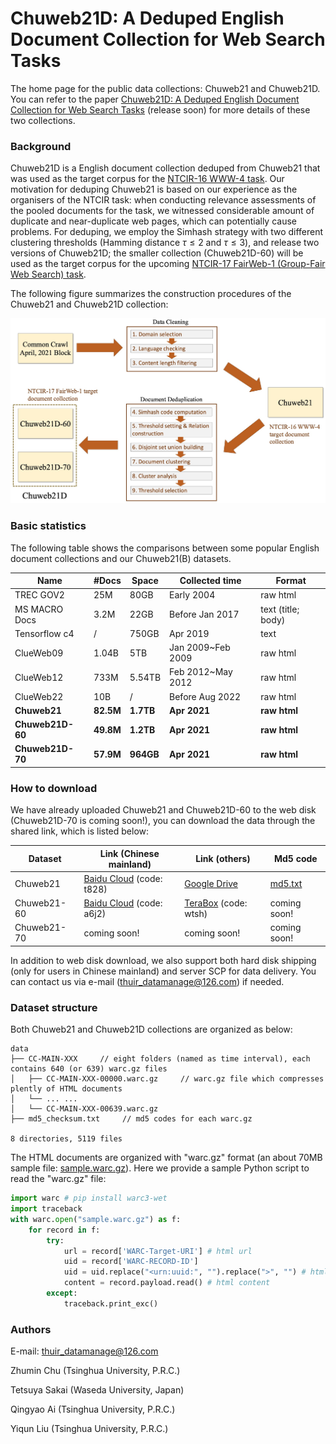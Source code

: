 # Chuweb21D: A Deduped English Document Collection for Web Search Tasks
The home page for the public data collections: Chuweb21 and Chuweb21D. You can refer to the paper [Chuweb21D: A Deduped English Document Collection for Web Search Tasks](#) (release soon) for more details of these two collections.

### Background

Chuweb21D is a English document collection deduped from Chuweb21 that was used as the target corpus for the [NTCIR-16 WWW-4 task](http://sakailab.com/www4/). Our motivation for deduping Chuweb21 is based on our experience as the organisers of the NTCIR task: when conducting relevance assessments of the pooled documents for the task, we witnessed considerable amount of duplicate and near-duplicate web pages, which can potentially cause problems.  For deduping, we employ the Simhash strategy with two different clustering thresholds (Hamming distance $\tau \le 2$ and $\tau \le 3$), and release two versions of Chuweb21D;
the smaller collection (Chuweb21D-60) will be used as the target corpus for the upcoming [NTCIR-17 FairWeb-1 (Group-Fair Web Search) task](http://sakailab.com/fairweb1/).

The following figure summarizes the construction procedures of the Chuweb21 and Chuweb21D collection:

<img src="./materials/images/construction-procedures.jpg" alt="construction procedures" style="zoom:60%;" />

### Basic statistics

The following table shows the comparisons between some popular English document collections and our Chuweb21(B) datasets.

| Name             | #Docs     | Space     | Collected time    | Format             |
| ---------------- | --------- | --------- | ----------------- | ------------------ |
| TREC GOV2        | 25M       | 80GB      | Early 2004        | raw html           |
| MS MACRO Docs    | 3.2M      | 22GB      | Before Jan 2017   | text (title; body) |
| Tensorflow c4    | /         | 750GB     | Apr 2019          | text               |
| ClueWeb09        | 1.04B     | 5TB       | Jan 2009~Feb 2009 | raw html           |
| ClueWeb12        | 733M      | 5.54TB    | Feb 2012~May 2012 | raw html           |
| ClueWeb22        | 10B       | /         | Before Aug 2022   | raw html           |
| **Chuweb21**     | **82.5M** | **1.7TB** | **Apr 2021**      | **raw html**       |
| **Chuweb21D-60** | **49.8M** | **1.2TB** | **Apr 2021**      | **raw html**       |
| **Chuweb21D-70** | **57.9M** | **964GB** | **Apr 2021**      | **raw html**       |

### How to download

We have already uploaded Chuweb21 and Chuweb21D-60 to the web disk (Chuweb21D-70 is coming soon!), you can download the data through the shared link, which is listed below:

| Dataset     | Link (Chinese mainland) | Link (others)    | Md5 code |
| ----------- | ----------------------- | ---------------- | -------- |
| Chuweb21    | [Baidu Cloud](https://pan.baidu.com/s/1TusrCeJWe0TPJZUy9mwpYA) (code: t828) | [Google Drive](https://drive.google.com/drive/folders/11hi_R6cSIHEZx3QwyG5KQjgRVmxXhWta) | [md5.txt](https://github.com/chuzhumin98/Chuweb21D/blob/main/materials/md5/md5_checksum-Chuweb21.txt) |
| Chuweb21-60 |  [Baidu Cloud](https://pan.baidu.com/s/1-QKEE0eklYJBLyCLujJXOA) (code: a6j2)  | [TeraBox](https://terabox.com/s/1fZm9SRUiFiDjaKpbzrlPLQ) (code: wtsh) | coming soon! |
| Chuweb21-70 |  coming soon!        | coming soon! | coming soon! |

In addition to web disk download, we also support both hard disk shipping (only for users in Chinese mainland) and server SCP for data delivery. You can contact us via e-mail (thuir_datamanage@126.com) if needed.

### Dataset structure

Both Chuweb21 and Chuweb21D collections are organized as below:

```
data
├── CC-MAIN-XXX     // eight folders (named as time interval), each contains 640 (or 639) warc.gz files                      
│   ├── CC-MAIN-XXX-00000.warc.gz     // warc.gz file which compresses plently of HTML documents
│   └── ... ...
│   └── CC-MAIN-XXX-00639.warc.gz
├── md5_checksum.txt     // md5 codes for each warc.gz

8 directories, 5119 files
```

The HTML documents are organized with "warc.gz" format (an about 70MB sample file: [sample.warc.gz](https://cloud.tsinghua.edu.cn/f/f346492aca5e4b70b827/)). Here we provide a sample Python script to read the "warc.gz" file:

```python
import warc # pip install warc3-wet
import traceback
with warc.open("sample.warc.gz") as f:
    for record in f:
        try:
            url = record['WARC-Target-URI'] # html url
            uid = record['WARC-RECORD-ID']
            uid = uid.replace("<urn:uuid:", "").replace(">", "") # html doc id
            content = record.payload.read() # html content
        except:
            traceback.print_exc()
```

### Authors

E-mail: thuir_datamanage@126.com

Zhumin Chu (Tsinghua University, P.R.C.)

Tetsuya Sakai (Waseda University, Japan)

Qingyao Ai (Tsinghua University, P.R.C.)

Yiqun Liu (Tsinghua University, P.R.C.)